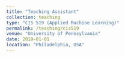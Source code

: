 ```yaml
---
title: "Teaching Assistant"
collection: teaching
type: "CIS 519 (Applied Machine Learning)"
permalink: /teaching/cis519
venue: "University of Pennsylvania"
date: 2019-01-01
location: "Philadelphia, USA"
---
```


